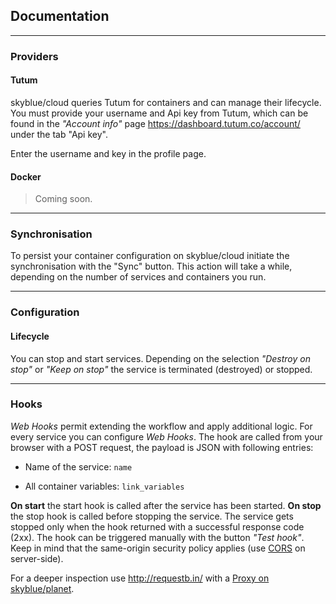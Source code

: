 ## Documentation

* * * 

### Providers

#### Tutum
skyblue/cloud queries Tutum for containers and can manage their lifecycle. You must provide your username and Api key from Tutum, which can be found in the *"Account info"* page <https://dashboard.tutum.co/account/> under the tab "Api key".

Enter the username and key in the profile page.

#### Docker

> Coming soon.

* * * 

### Synchronisation
To persist your container configuration on skyblue/cloud initiate the synchronisation with the "Sync" button. This action will take a while, depending on the number of services and containers you run.

* * * 

### Configuration

#### Lifecycle
You can stop and start services. Depending on the selection *"Destroy on stop"* or *"Keep on stop"* the service is terminated (destroyed) or stopped. 

* * * 

### Hooks
*Web Hooks* permit extending the workflow and apply additional logic. For every service you can configure *Web Hooks*. The hook are called from your browser with a POST request, the payload is JSON with following entries:

* Name of the service: `name`

* All container variables: `link_variables`

**On start** the start hook is called after the service has been started. **On stop** the stop hook is called before stopping the service. The service gets stopped only when the hook returned with a successful response code (2xx). The hook can be triggered manually with the button *"Test hook"*. Keep in mind that the same-origin security policy applies (use [CORS](http://de.wikipedia.org/wiki/Cross-Origin_Resource_Sharing) on server-side).

For a deeper inspection use <http://requestb.in/> with a [Proxy on skyblue/planet](https://sahli.net/blog/proxy-exec-on-planet).
